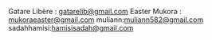 
Gatare Libère : gatarelib@gmail.com
Easter Mukora : mukoraeaster@gmail.com
muliann:muliann582@gmail.com
sadahhamisi:hamisisadah@gmail.com
